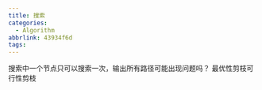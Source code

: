 ```yaml
---
title: 搜索
categories:
  - Algorithm
abbrlink: 43934f6d
tags:
---
```



搜索中一个节点只可以搜索一次，输出所有路径可能出现问题吗？
最优性剪枝可行性剪枝